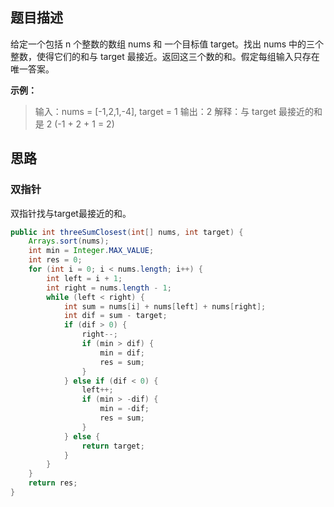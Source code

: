 ## 题目描述

给定一个包括 n 个整数的数组 nums 和 一个目标值 target。找出 nums 中的三个整数，使得它们的和与 target 最接近。返回这三个数的和。假定每组输入只存在唯一答案。

**示例：**

> 输入：nums = [-1,2,1,-4], target = 1
> 输出：2
> 解释：与 target 最接近的和是 2 (-1 + 2 + 1 = 2) 

## 思路

### 双指针

双指针找与target最接近的和。

```java
public int threeSumClosest(int[] nums, int target) {
    Arrays.sort(nums);
    int min = Integer.MAX_VALUE;
    int res = 0;
    for (int i = 0; i < nums.length; i++) {
        int left = i + 1;
        int right = nums.length - 1;
        while (left < right) {
            int sum = nums[i] + nums[left] + nums[right];
            int dif = sum - target;
            if (dif > 0) {
                right--;
                if (min > dif) {
                    min = dif;
                    res = sum;
                }
            } else if (dif < 0) {
                left++;
                if (min > -dif) {
                    min = -dif;
                    res = sum;
                }
            } else {
                return target;
            }
        }
    }
    return res;
}
```